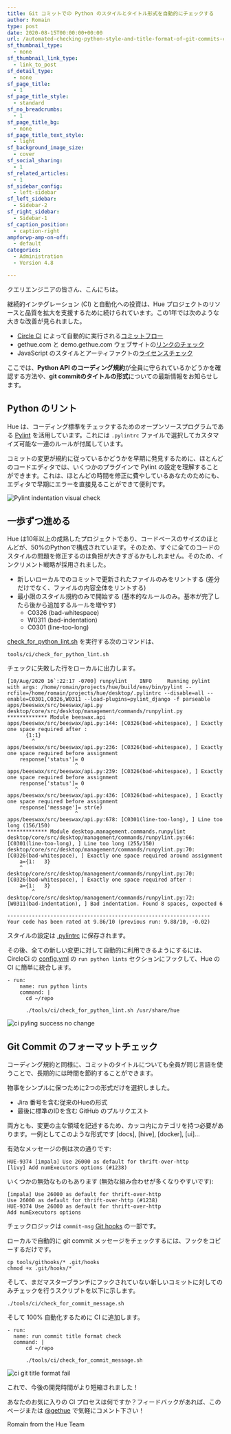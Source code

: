 ```yaml
---
title: Git コミットでの Python のスタイルとタイトル形式を自動的にチェックする
author: Romain
type: post
date: 2020-08-15T00:00:00+00:00
url: /automated-checking-python-style-and-title-format-of-git-commits-continuous-integration/
sf_thumbnail_type:
  - none
sf_thumbnail_link_type:
  - link_to_post
sf_detail_type:
  - none
sf_page_title:
  - 1
sf_page_title_style:
  - standard
sf_no_breadcrumbs:
  - 1
sf_page_title_bg:
  - none
sf_page_title_text_style:
  - light
sf_background_image_size:
  - cover
sf_social_sharing:
  - 1
sf_related_articles:
  - 1
sf_sidebar_config:
  - left-sidebar
sf_left_sidebar:
  - Sidebar-2
sf_right_sidebar:
  - Sidebar-1
sf_caption_position:
  - caption-right
ampforwp-amp-on-off:
  - default
categories:
  - Administration
  - Version 4.8

---
```


クエリエンジニアの皆さん、こんにちは。

継続的インテグレーション (CI) と自動化への投資は、Hue プロジェクトのリソースと品質を拡大を支援するために続けられています。この1年では次のような大きな改善が見られました。

* [Circle CI](https://circleci.com/gh/cloudera/hue) によって自動的に実行される[コミットフロー](https://gethue.com/improving-the-developer-productivity-with-some-continuous-integration/) 
* gethue.com と demo.gethue.com ウェブサイトの[リンクのチェック](https://gethue.com/checking-dead-links-automatically-continuous-integration/)
* JavaScript のスタイルとアーティファクトの[ライセンスチェック](/automated-checking-javascript-licenses-absolute-paths-continuous-integration/)

ここでは、**Python API のコーディング規約**が全員に守られているかどうかを確認する方法や、**git commitのタイトルの形式**についての最新情報をお知らせします。

## Python のリント

Hue は、コーディング標準をチェックするためのオープンソースプログラムである [Pylint](https://www.pylint.org/) を活用しています。これには `.pylintrc` ファイルで選択してカスタマイズ可能な一連のルールが付属しています。

コミットの変更が規約に従っているかどうかを早期に発見するために、ほとんどのコードエディタでは、いくつかのプラグインで Pylint の設定を理解することができます。これは、ほとんどの時間を修正に費やしているあなたのためにも、エディタで早期にエラーを直接見ることができて便利です。

![Pylint indentation visual check](https://cdn.gethue.com/uploads/2020/08/pylint-indent.png)

## 一歩ずつ進める

Hue は10年以上の成熟したプロジェクトであり、コードベースのサイズのほとんどが、50%のPythonで構成されています。そのため、すぐに全てのコードのスタイルの問題を修正するのは負担が大きすぎるかもしれません。そのため、インクリメント戦略が採用されました。

* 新しいローカルでのコミットで更新されたファイルのみをリントする (差分だけでなく、ファイルの内容全体をリントする)
* 最小限のスタイル規約のみで開始する (基本的なルールのみ。基本が完了したら後から追加するルールを増やす)
  * C0326 (bad-whitespace)
  * W0311 (bad-indentation)
  * C0301 (line-too-long)


[check_for_python_lint.sh](https://github.com/cloudera/hue/blob/master/tools/ci/check_for_python_lint.sh) を実行する次のコマンドは、

    tools/ci/check_for_python_lint.sh

チェックに失敗した行をローカルに出力します。

    [10/Aug/2020 16`:22:17 -0700] runpylint    INFO     Running pylint with args: /home/romain/projects/hue/build/env/bin/pylint --rcfile=/home/romain/projects/hue/desktop/.pylintrc --disable=all --enable=C0301,C0326,W0311 --load-plugins=pylint_django -f parseable apps/beeswax/src/beeswax/api.py desktop/core/src/desktop/management/commands/runpylint.py
    ************* Module beeswax.api
    apps/beeswax/src/beeswax/api.py:144: [C0326(bad-whitespace), ] Exactly one space required after :
          {1:1}
            ^
    apps/beeswax/src/beeswax/api.py:236: [C0326(bad-whitespace), ] Exactly one space required before assignment
        response['status']= 0
                          ^
    apps/beeswax/src/beeswax/api.py:239: [C0326(bad-whitespace), ] Exactly one space required before assignment
        response['status']= 0
                          ^
    apps/beeswax/src/beeswax/api.py:436: [C0326(bad-whitespace), ] Exactly one space required before assignment
        response['message']= str(e)
                          ^
    apps/beeswax/src/beeswax/api.py:678: [C0301(line-too-long), ] Line too long (156/150)
    ************* Module desktop.management.commands.runpylint
    desktop/core/src/desktop/management/commands/runpylint.py:66: [C0301(line-too-long), ] Line too long (255/150)
    desktop/core/src/desktop/management/commands/runpylint.py:70: [C0326(bad-whitespace), ] Exactly one space required around assignment
        a={1:   3}
        ^
    desktop/core/src/desktop/management/commands/runpylint.py:70: [C0326(bad-whitespace), ] Exactly one space required after :
        a={1:   3}
            ^
    desktop/core/src/desktop/management/commands/runpylint.py:72: [W0311(bad-indentation), ] Bad indentation. Found 8 spaces, expected 6

    ------------------------------------------------------------------
    Your code has been rated at 9.86/10 (previous run: 9.88/10, -0.02)


スタイルの設定は [.pylintrc](https://github.com/cloudera/hue/blob/master/.pylintrc) に保存されます。

その後、全ての新しい変更に対して自動的に利用できるようにするには、CircleCi の [config.yml](https://github.com/cloudera/hue/blob/master/.circleci/config.yml#L109) の `run python lints` セクションにフックして、Hue の CI に簡単に統合します。

    - run:
        name: run python lints
        command: |
          cd ~/repo

          ./tools/ci/check_for_python_lint.sh /usr/share/hue


![ci pyling success no change](https://cdn.gethue.com/uploads/2020/08/ci-pylint-success.png)

## Git Commit のフォーマットチェック

コーディング規約と同様に、コミットのタイトルについても全員が同じ言語を使うことで、長期的には時間を節約することができます。

物事をシンプルに保つために2つの形式だけを選択しました。
* Jira 番号を含む従来のHueの形式
* 最後に標準のIDを含む GitHub のプルリクエスト

両方とも、変更の主な領域を記述するため、カッコ内にカテゴリを持つ必要があります。一例としてこのような形式です [docs], [hive], [docker], [ui]...

有効なメッセージの例は次の通りです:

    HUE-9374 [impala] Use 26000 as default for thrift-over-http
    [livy] Add numExecutors options (#1238)

いくつかの無効なものもあります (無効な組み合わせが多くなりやすいです):

    [impala] Use 26000 as default for thrift-over-http
    Use 26000 as default for thrift-over-http (#1238)
    HUE-9374 Use 26000 as default for thrift-over-http
    Add numExecutors options


チェックロジックは `commit-msg` [Git hooks](https://github.com/cloudera/hue/blob/master/tools/githooks) の一部です。

ローカルで自動的に git commit メッセージをチェックするには、フックをコピーするだけです。

    cp tools/githooks/* .git/hooks
    chmod +x .git/hooks/*

そして、まだマスターブランチにフックされていない新しいコミットに対してのみチェックを行うスクリプトを以下に示します。

    ./tools/ci/check_for_commit_message.sh

そして 100% 自動化するために CI に追加します。

    - run:
      name: run commit title format check
      command: |
          cd ~/repo

          ./tools/ci/check_for_commit_message.sh

![ci git title format fail](https://cdn.gethue.com/uploads/2020/08/ci-commit-format-check-fail.png)


これで、今後の開発時間がより短縮されました！

あなたのお気に入りの CI プロセスは何ですか？フィードバックがあれば、このページまたは [@gethue](https://twitter.com/gethue) で気軽にコメント下さい！

Romain from the Hue Team
